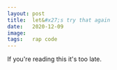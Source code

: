 ```yaml
---
layout: post
title:  let&#x27;s try that again
date:   2020-12-09
image:  
tags:   rap code 
---
```


If you&#x27;re reading this it&#x27;s too late.